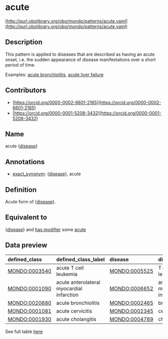 # acute 

[http://purl.obolibrary.org/obo/mondo/patterns/acute.yaml](http://purl.obolibrary.org/obo/mondo/patterns/acute.yaml)
## Description 

This pattern is applied to diseases that are described as having an acute onset, i.e. the sudden appearance of disease manifestations over a short period of time.

Examples: [acute bronchiolitis](http://purl.obolibrary.org/obo/MONDO_0020680), [acute liver failure](http://purl.obolibrary.org/obo/MONDO_0019542)
## Contributors 
* [https://orcid.org/0000-0002-6601-2165](https://orcid.org/0000-0002-6601-2165) 
* [https://orcid.org/0000-0001-5208-3432](https://orcid.org/0000-0001-5208-3432) 
## Name 

acute {[disease](http://purl.obolibrary.org/obo/MONDO_0000001)}

## Annotations 

* [exact_synonym](http://www.geneontology.org/formats/oboInOwl#hasExactSynonym): {[disease](http://purl.obolibrary.org/obo/MONDO_0000001)}, acute

## Definition 

Acute form of {[disease](http://purl.obolibrary.org/obo/MONDO_0000001)}.

## Equivalent to 

{[disease](http://purl.obolibrary.org/obo/MONDO_0000001)} and [has modifier](http://purl.obolibrary.org/obo/RO_0002573) some [acute](http://purl.obolibrary.org/obo/PATO_0000389)

## Data preview 
| defined_class                                | defined_class_label                       | disease                                      | disease_label                       |
|:---------------------------------------------|:------------------------------------------|:---------------------------------------------|:------------------------------------|
| [MONDO:0003540](http://purl.obolibrary.org/obo/MONDO_0003540) | acute T cell leukemia                     | [MONDO:0005525](http://purl.obolibrary.org/obo/MONDO_0005525) | T-cell leukemia                     |
| [MONDO:0001090](http://purl.obolibrary.org/obo/MONDO_0001090) | acute anterolateral myocardial infarction | [MONDO:0006652](http://purl.obolibrary.org/obo/MONDO_0006652) | anterolateral myocardial infarction |
| [MONDO:0020680](http://purl.obolibrary.org/obo/MONDO_0020680) | acute bronchiolitis                       | [MONDO:0002465](http://purl.obolibrary.org/obo/MONDO_0002465) | bronchiolitis                       |
| [MONDO:0001081](http://purl.obolibrary.org/obo/MONDO_0001081) | acute cervicitis                          | [MONDO:0002345](http://purl.obolibrary.org/obo/MONDO_0002345) | cervicitis                          |
| [MONDO:0001930](http://purl.obolibrary.org/obo/MONDO_0001930) | acute cholangitis                         | [MONDO:0004789](http://purl.obolibrary.org/obo/MONDO_0004789) | cholangitis                         |

See full table [here](https://github.com/monarch-initiative/mondo/blob/master/src/patterns/data/matches/acute.tsv) 
